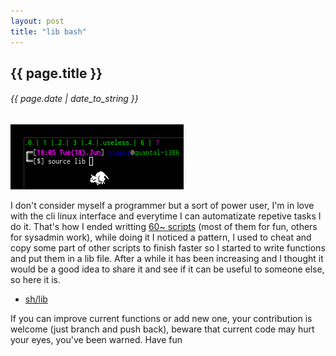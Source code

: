 ```yaml
---
layout: post
title: "lib bash"
---
```


## {{ page.title }}
###### {{ page.date | date_to_string }}


**![](/assets/img/75.png)**

I don't consider myself a programmer but a sort of power user, I'm in love with the cli linux interface and everytime I can automatizate repetive tasks I do it. That's how I ended writting [60~ scripts](https://github.com/chilicuil/learn/tree/master/sh) (most of them for fun, others for sysadmin work), while doing it I noticed a pattern, I used to cheat and copy some part of other scripts to finish faster so I started to write functions and put them in a lib file. After a while it has been increasing and I thought it would be a good idea to share it and see if it can be useful to someone else, so here it is.

- [sh/lib](https://github.com/chilicuil/learn/blob/master/sh/lib)

If you can improve current functions or add new one, your contribution is welcome (just branch and push back), beware that current code may hurt your eyes, you've been warned. Have fun
